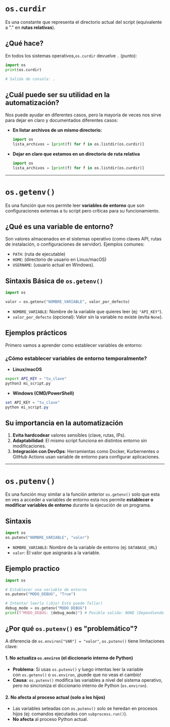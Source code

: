 # `os.curdir`
Es una constante que representa el directorio actual del script (equivalente a "." en **rutas relativas**). 
## ¿Qué hace?
En todos los sistemas operativos,`os.curdir` devuelve `.` (punto):
``` python
import os
print(os.curdir)

# Salida de consola: .
```
## ¿Cuál puede ser su utilidad en la automatización?
Nos puede ayudar en diferentes casos, pero la mayoría de veces nos sirve para dejar en claro y documentados diferentes casos:
- **En listar archivos de un mismo directorio:**
	```python
	import os
	lista_archivos = [print(f) for f in os.listdir(os.curdir)]
	```
- **Dejar en claro que estamos en un directorio de ruta relativa** 
	``` python 
	import os
	lista_archivos = [print(f) for f in os.listdir(os.curdir)]
	```
---
# `os.getenv()`
Es una función que nos permite leer **variables de entorno** que son configuraciones externas a tu script pero críticas para su funcionamiento. 
## ¿Qué es una variable de entorno?
Son valores almacenados en el sistemas operativo (como claves API, rutas de instalación, o configuraciones de servidor). Ejemplos comunes:
- `PATH`: (ruta de ejecutable)
- `HOME`: (directorio de usuario en Linux/macOS)
- `USERNAME`: (usuario actual en Windows).
## Sintaxis Básica de `os.getenv()`
``` python
import os

valor = os.getenv("NOMBRE_VARIABLE", valor_por_defecto)
```
- `NOMBRE_VARIABLE`: Nombre de la variable que quieres leer (ej: `"API_KEY"`). 
- `valor_por_defecto` (opcional): Valor sin la variable no existe (evita `None`).
## Ejemplos prácticos 
Primero vamos a aprender como establecer variables de entorno:
### ¿Cómo establecer variables de entorno temporalmente?
- **Linux/macOS**
``` bash
export API_KEY = "tu_clave"
python3 mi_script.py 
```
- **Windows (CMD/PowerShell)**
``` PowerShell
set API_KEY = "tu_clave"
python mi_script.py
```
## Su importancia en la automatización
1. **Evita hardcodear** valores sensibles (clave, rutas, IPs).
2. **Adaptabilidad**: El mismo script funciona en distintos entorno sin modificaciones.
3. **Integración con DevOps**: Herramientas como Docker, Kurbernentes o GitHub Actions usan variable de entorno para configurar aplicaciones.
---
# `os.putenv()`
Es una función muy similar a la función anterior `os.getenv()` solo que esta en ves a acceder a variables de entorno esta nos permite **establecer o modificar variables de entorno** durante la ejecución de un programa. 
## Sintaxis
``` python 
import os
os.putenv("NOMBRE_VARIABLE", "valor")
```
- `NOMBRE_VARIABLE`: Nombre de la variable de entorno (ej: `DATABASE_URL`)
- `valor`: El valor que asignarás a la variable.
## Ejemplo practico
``` python
import os 

# Establecer una variable de entorno
os.putenv("MODO_DEBUG", "True")

# Intentar leerla (¡Ojo! Esto puede fallar)
debug_mode = os.getenv("MODO DEBUG")
print(f"MODO_DEBUG: {debug_mode}") # Posible salida: NONE (Dependiendo del contexto)
```
## **¿Por qué `os.putenv()` es "problemático"?**
A diferencia de `os.environ["VAR"] = "valor"`, `os.putenv()` tiene limitaciones clave:
#### **1. No actualiza `os.environ` (el diccionario interno de Python)**
- **Problema**: Si usas `os.putenv()` y luego intentas leer la variable con `os.getenv()` o `os.environ`, ¡puede que no veas el cambio!
- **Causa**: `os.putenv()` modifica las variables a nivel del sistema operativo, pero no sincroniza el diccionario interno de Python (`os.environ`).
#### **2. No afecta al proceso actual (solo a los hijos)**
- Las variables seteadas con `os.putenv()` solo se heredan en procesos hijos (ej: comandos ejecutados con `subprocess.run()`).
- **No afecta** al proceso Python actual.